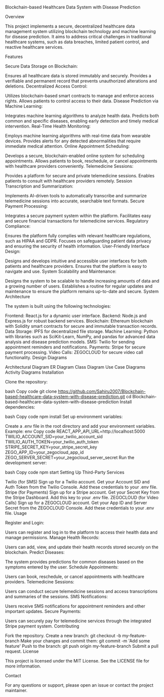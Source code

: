 Blockchain-based Healthcare Data System with Disease Prediction

Overview

This project implements a secure, decentralized healthcare data management system utilizing blockchain technology and machine learning for disease prediction. It aims to address critical challenges in traditional healthcare systems, such as data breaches, limited patient control, and reactive healthcare services.

Features

Secure Data Storage on Blockchain:

Ensures all healthcare data is stored immutably and securely.
Provides a verifiable and permanent record that prevents unauthorized alterations and deletions.
Decentralized Access Control:

Utilizes blockchain-based smart contracts to manage and enforce access rights.
Allows patients to control access to their data.
Disease Prediction via Machine Learning:

Integrates machine learning algorithms to analyze health data.
Predicts both common and specific diseases, enabling early detection and timely medical intervention.
Real-Time Health Monitoring:

Employs machine learning algorithms with real-time data from wearable devices.
Provides alerts for any detected abnormalities that require immediate medical attention.
Online Appointment Scheduling:

Develops a secure, blockchain-enabled online system for scheduling appointments.
Allows patients to book, reschedule, or cancel appointments with healthcare providers conveniently.
Telemedicine Sessions:

Provides a platform for secure and private telemedicine sessions.
Enables patients to consult with healthcare providers remotely.
Session Transcription and Summarization:

Implements AI-driven tools to automatically transcribe and summarize telemedicine sessions into accurate, searchable text formats.
Secure Payment Processing:

Integrates a secure payment system within the platform.
Facilitates easy and secure financial transactions for telemedicine services.
Regulatory Compliance:

Ensures the platform fully complies with relevant healthcare regulations, such as HIPAA and GDPR.
Focuses on safeguarding patient data privacy and ensuring the security of health information.
User-Friendly Interface Design:

Designs and develops intuitive and accessible user interfaces for both patients and healthcare providers.
Ensures that the platform is easy to navigate and use.
System Scalability and Maintenance:

Designs the system to be scalable to handle increasing amounts of data and a growing number of users.
Establishes a routine for regular updates and maintenance to ensure the platform remains up-to-date and secure.
System Architecture

The system is built using the following technologies:

Frontend: React.js for a dynamic user interface.
Backend: Node.js and Express.js for robust backend services.
Blockchain: Ethereum blockchain with Solidity smart contracts for secure and immutable transaction records.
Data Storage: IPFS for decentralized file storage.
Machine Learning: Python with libraries such as SciKit-Learn, NumPy, and pandas for advanced data analysis and disease prediction models.
SMS: Twilio for sending appointment reminders and notifications.
Payments: Stripe for secure payment processing.
Video Calls: ZEGOCLOUD for secure video call functionality.
Design Diagrams

Architectural Diagram
ER Diagram
Class Diagram
Use Case Diagrams
Activity Diagrams
Installation

Clone the repository:

bash
Copy code
git clone https://github.com/Sahiru2007/Blockchain-based-healthcare-data-system-with-disease-prediction.git
cd Blockchain-based-healthcare-data-system-with-disease-prediction
Install dependencies:

bash
Copy code
npm install
Set up environment variables:

Create a .env file in the root directory and add your environment variables.
Example:
env
Copy code
REACT_APP_API_URL=http://localhost:5000
TWILIO_ACCOUNT_SID=your_twilio_account_sid
TWILIO_AUTH_TOKEN=your_twilio_auth_token
STRIPE_SECRET_KEY=your_stripe_secret_key
ZEGO_APP_ID=your_zegocloud_app_id
ZEGO_SERVER_SECRET=your_zegocloud_server_secret
Run the development server:

bash
Copy code
npm start
Setting Up Third-Party Services

Twilio (for SMS)
Sign up for a Twilio account.
Get your Account SID and Auth Token from the Twilio Console.
Add these credentials to your .env file.
Stripe (for Payments)
Sign up for a Stripe account.
Get your Secret Key from the Stripe Dashboard.
Add this key to your .env file.
ZEGOCLOUD (for Video Calls)
Sign up for a ZEGOCLOUD account.
Get your App ID and Server Secret from the ZEGOCLOUD Console.
Add these credentials to your .env file.
Usage

Register and Login:

Users can register and log in to the platform to access their health data and manage permissions.
Manage Health Records:

Users can add, view, and update their health records stored securely on the blockchain.
Predict Diseases:

The system provides predictions for common diseases based on the symptoms entered by the user.
Schedule Appointments:

Users can book, reschedule, or cancel appointments with healthcare providers.
Telemedicine Sessions:

Users can conduct secure telemedicine sessions and access transcriptions and summaries of the sessions.
SMS Notifications:

Users receive SMS notifications for appointment reminders and other important updates.
Secure Payments:

Users can securely pay for telemedicine services through the integrated Stripe payment system.
Contributing

Fork the repository.
Create a new branch: git checkout -b my-feature-branch
Make your changes and commit them: git commit -m 'Add some feature'
Push to the branch: git push origin my-feature-branch
Submit a pull request.
License

This project is licensed under the MIT License. See the LICENSE file for more information.

Contact

For any questions or support, please open an issue or contact the project maintainer.
